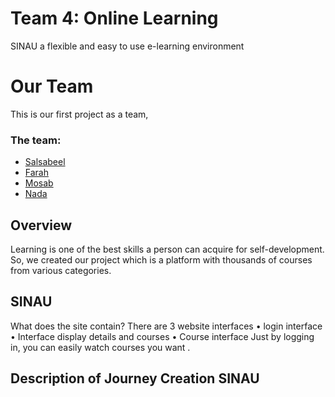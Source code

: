 # Team 4: Online Learning
SINAU a flexible and easy to use e-learning environment

# Our Team
This is our first project as a team,
### The team:
- [Salsabeel](https://github.com/salsabeelomar)
- [Farah](https://github.com/farahalashi)
- [Mosab](https://github.com/Mosab-Ahmed)
- [Nada](https://github.com/NadaSaleh20)

## Overview
Learning is one of the best skills a person can acquire for self-development.
So, we created our project which is a platform with thousands of courses from various categories.

## SINAU 
What does the site contain?
There are 3 website interfaces
•	login interface
•	Interface display details and courses
•	Course interface
Just by logging in, you can easily watch courses you want .

## Description of Journey Creation SINAU



